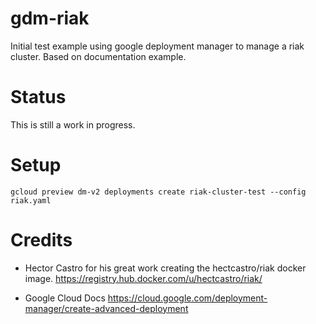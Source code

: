 # gdm-riak
Initial test example using google deployment manager to manage a riak cluster.
Based on documentation example.

# Status
This is still a work in progress. 


# Setup

```
gcloud preview dm-v2 deployments create riak-cluster-test --config riak.yaml 
```

# Credits

* Hector Castro for his great work creating the hectcastro/riak docker image.
 https://registry.hub.docker.com/u/hectcastro/riak/

* Google Cloud Docs https://cloud.google.com/deployment-manager/create-advanced-deployment

